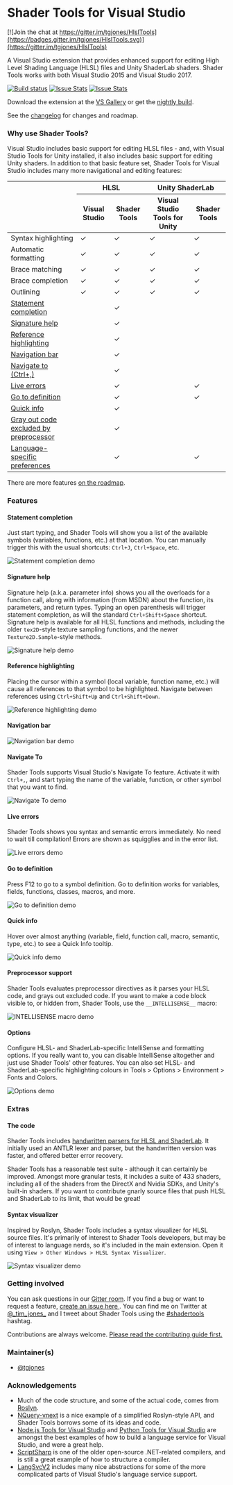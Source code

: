 # Shader Tools for Visual Studio

[![Join the chat at https://gitter.im/tgjones/HlslTools](https://badges.gitter.im/tgjones/HlslTools.svg)](https://gitter.im/tgjones/HlslTools)

A Visual Studio extension that provides enhanced support for editing High Level Shading Language (HLSL) files and Unity ShaderLab shaders.
Shader Tools works with both Visual Studio 2015 and Visual Studio 2017.

[![Build status](https://ci.appveyor.com/api/projects/status/4ykbwleeg5c8o1l4?svg=true)](https://ci.appveyor.com/project/tgjones/hlsltools) [![Issue Stats](http://www.issuestats.com/github/tgjones/hlsltools/badge/pr?style=flat-square)](http://www.issuestats.com/github/tgjones/hlsltools) [![Issue Stats](http://www.issuestats.com/github/tgjones/hlsltools/badge/issue?style=flat-square)](http://www.issuestats.com/github/tgjones/hlsltools)

Download the extension at the [VS Gallery](https://visualstudiogallery.msdn.microsoft.com/75ddd3be-6eda-4433-a850-458b51186658) 
or get the [nightly build](http://vsixgallery.com/extension/7def6c01-a05e-42e6-953d-3fdea1891737/).

See the [changelog](CHANGELOG.md) for changes and roadmap.

### Why use Shader Tools?

Visual Studio includes basic support for editing HLSL files - and, with Visual Studio Tools for Unity installed,
it also includes basic support for editing Unity shaders. In addition to that basic feature set,
Shader Tools for Visual Studio includes many more navigational and editing features:

<table>
  <thead>
    <tr>
      <th rowspan="2"></th>
      <th colspan="2">HLSL</th>
      <th colspan="2">Unity ShaderLab</th>
    </tr>
    <tr>
      <th>Visual Studio</th>
      <th>Shader Tools</th>
      <th>Visual Studio Tools for Unity</th>
      <th>Shader Tools</th>
    </tr>
  </thead>
  <tbody>
    <tr>
      <td>Syntax highlighting</td>
      <td>✓</td>
      <td>✓</td>
      <td>✓</td>
      <td>✓</td>
    </tr>
    <tr>
      <td>Automatic formatting</td>
      <td>✓</td>
      <td>✓</td>
      <td>✓</td>
      <td>✓</td>
    </tr>
    <tr>
      <td>Brace matching</td>
      <td>✓</td>
      <td>✓</td>
      <td>✓</td>
      <td>✓</td>
    </tr>
    <tr>
      <td>Brace completion</td>
      <td>✓</td>
      <td>✓</td>
      <td>✓</td>
      <td>✓</td>
    </tr>
    <tr>
      <td>Outlining</td>
      <td>✓</td>
      <td>✓</td>
      <td>✓</td>
      <td>✓</td>
    </tr>
    <tr>
      <td><a href="#statement-completion">Statement completion</a></td>
      <td></td>
      <td>✓</td>
      <td></td>
      <td></td>
    </tr>
    <tr>
      <td><a href="#signature-help">Signature help</a></td>
      <td></td>
      <td>✓</td>
      <td></td>
      <td></td>
    </tr>
    <tr>
      <td><a href="#reference-highlighting">Reference highlighting</a></td>
      <td></td>
      <td>✓</td>
      <td></td>
      <td></td>
    </tr>
    <tr>
      <td><a href="#navigation-bar">Navigation bar</a></td>
      <td></td>
      <td>✓</td>
      <td></td>
      <td></td>
    </tr>
    <tr>
      <td><a href="#navigate-to">Navigate to (Ctrl+,)</a></td>
      <td></td>
      <td>✓</td>
      <td></td>
      <td></td>
    </tr>
    <tr>
      <td><a href="#live-errors">Live errors</a></td>
      <td></td>
      <td>✓</td>
      <td></td>
      <td>✓</td>
    </tr>
    <tr>
      <td><a href="#go-to-definition">Go to definition</a></td>
      <td></td>
      <td>✓</td>
      <td></td>
      <td>✓</td>
    </tr>
    <tr>
      <td><a href="#quick-info">Quick info</a></td>
      <td></td>
      <td>✓</td>
      <td></td>
      <td></td>
    </tr>
    <tr>
      <td><a href="#preprocessor-support">Gray out code excluded by preprocessor</a></td>
      <td></td>
      <td>✓</td>
      <td></td>
      <td></td>
    </tr>
    <tr>
      <td><a href="#options">Language-specific preferences</a></td>
      <td></td>
      <td>✓</td>
      <td></td>
      <td>✓</td>
    </tr>
  </tbody>
</table> 

There are more features [on the roadmap](CHANGELOG.md).

### Features

#### Statement completion

Just start typing, and Shader Tools will show you a list of the available symbols (variables, functions, etc.)
at that location. You can manually trigger this with the usual shortcuts: `Ctrl+J`, `Ctrl+Space`, etc.

![Statement completion demo](art/statement-completion.gif)

#### Signature help

Signature help (a.k.a. parameter info) shows you all the overloads for a function call, along with information (from MSDN)
about the function, its parameters, and return types. Typing an open parenthesis will trigger statement
completion, as will the standard `Ctrl+Shift+Space` shortcut. Signature help is available for all HLSL functions and methods,
including the older `tex2D`-style texture sampling functions, and the newer `Texture2D.Sample`-style methods.

![Signature help demo](art/signature-help.gif)

#### Reference highlighting

Placing the cursor within a symbol (local variable, function name, etc.) will cause all references to
that symbol to be highlighted. Navigate between references using `Ctrl+Shift+Up` and `Ctrl+Shift+Down`.

![Reference highlighting demo](art/reference-highlighting.gif)

#### Navigation bar

![Navigation bar demo](art/navigation-bar.gif)

#### Navigate To

Shader Tools supports Visual Studio's Navigate To feature. Activate it with `Ctrl+,`, and start typing the name
of the variable, function, or other symbol that you want to find.

![Navigate To demo](art/navigate-to.gif)

#### Live errors

Shader Tools shows you syntax and semantic errors immediately. No need to wait till compilation!
Errors are shown as squigglies and in the error list.

![Live errors demo](art/live-errors.gif)

#### Go to definition

Press F12 to go to a symbol definition. Go to definition works for variables, fields, functions, classes,
macros, and more.

![Go to definition demo](art/go-to-definition.gif)

#### Quick info

Hover over almost anything (variable, field, function call, macro, semantic, type, etc.) to see a Quick Info tooltip.

![Quick info demo](art/quick-info.gif)

#### Preprocessor support

Shader Tools evaluates preprocessor directives as it parses your HLSL code, and grays out excluded code.
If you want to make a code block visible to, or hidden from, Shader Tools, use the `__INTELLISENSE__` macro:

![__INTELLISENSE__ macro demo](art/intellisense-macro.gif)

#### Options

Configure HLSL- and ShaderLab-specific IntelliSense and formatting options. If you really want to, you can disable IntelliSense altogether
and just use Shader Tools' other features. You can also set HLSL- and ShaderLab-specific highlighting colours in 
Tools > Options > Environment > Fonts and Colors.

![Options demo](art/options.gif)

### Extras

#### The code

Shader Tools includes [handwritten parsers for HLSL and ShaderLab](https://github.com/tgjones/HlslTools/blob/master/src/ShaderTools).
It initially used an ANTLR lexer and parser,
but the handwritten version was faster, and offered better error recovery.

Shader Tools has a reasonable test suite - although it can certainly be improved. Amongst more granular tests,
it includes a suite of 433 shaders, including all of the shaders from the DirectX and Nvidia SDKs, and Unity's built-in shaders.
If you want to contribute gnarly source files that push HLSL and ShaderLab to its limit, that would be great!

#### Syntax visualizer

Inspired by Roslyn, Shader Tools includes a syntax visualizer for HLSL source files. It's primarily of interest to Shader Tools developers,
but may be of interest to language nerds, so it's included in the main extension. Open it using `View > Other Windows > HLSL Syntax Visualizer`.

![Syntax visualizer demo](art/syntax-visualizer.gif)

### Getting involved

You can ask questions in our [Gitter room](https://gitter.im/tgjones/HlslTools).
If you find a bug or want to request a feature, [create an issue here ](https://github.com/tgjones/HlslTools/issues).
You can find me on Twitter at [@\_tim_jones\_](https://twitter.com/_tim_jones_) and I tweet about Shader Tools using the
[#shadertools](https://twitter.com/hashtag/shadertools) hashtag.

Contributions are always welcome. [Please read the contributing guide first.](CONTRIBUTING.md)

### Maintainer(s)

* [@tgjones](https://github.com/tgjones)

### Acknowledgements

* Much of the code structure, and some of the actual code, comes from [Roslyn](https://github.com/dotnet/roslyn).
* [NQuery-vnext](https://github.com/terrajobst/nquery-vnext) is a nice example of a simplified Roslyn-style API,
  and Shader Tools borrows some of its ideas and code.
* [Node.js Tools for Visual Studio](https://github.com/Microsoft/nodejstools) and
  [Python Tools for Visual Studio](https://github.com/Microsoft/PTVS) are amongst the best examples of how to build
  a language service for Visual Studio, and were a great help.
* [ScriptSharp](https://github.com/nikhilk/scriptsharp) is one of the older open-source .NET-related compilers,
  and is still a great example of how to structure a compiler.
* [LangSvcV2](https://github.com/tunnelvisionlabs/LangSvcV2) includes many nice abstractions for some of the more
  complicated parts of Visual Studio's language service support.
  